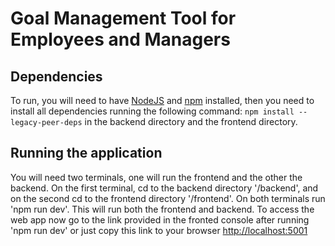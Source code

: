 # Goal Management Tool for Employees and Managers

## Dependencies
To run, you will need to have [NodeJS](https://nodejs.org/en/download/) and [npm](https://docs.npmjs.com/downloading-and-installing-node-js-and-npm) installed, then you need to install all dependencies running the following command: `npm install --legacy-peer-deps` in the backend directory and the frontend directory.

## Running the application
You will need two terminals, one will run the frontend and the other the backend. On the first terminal, cd to the backend directory '/backend', and on the second cd to the frontend directory '/frontend'. On both terminals run 'npm run dev'. This will run both the frontend and backend. To access the web app now go to the link provided in the fronted console after running 'npm run dev' or just copy this link to your browser [http://localhost:5001](http://localhost:5001)
